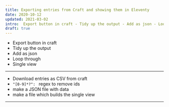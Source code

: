 ```yaml
---
title: Exporting entries from Craft and showing them in Eleventy
date: 2020-10-12
updated: 2021-03-02
intro:  Export button in craft - Tidy up the output - Add as json - Loop through - Single view - - - - Download entries as CSV from craft - `"[0...
draft: true
---
```


- Export button in craft
- Tidy up the output
- Add as json
- Loop through
- Single view

- - -

- Download entries as CSV from craft
- `"[0-9]*?": ` regex to remove ids
- make a JSON file with data
- make a file which builds the single view

- - -
